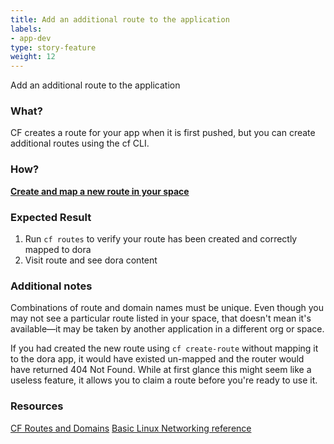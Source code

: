 ```yaml
---
title: Add an additional route to the application
labels:
- app-dev
type: story-feature
weight: 12
---
```


Add an additional route to the application
### What?
CF creates a route for your app when it is first pushed, but you can create additional routes using the cf CLI.

### How?
**[Create and map a new route in your space](https://docs.cloudfoundry.org/devguide/deploy-apps/routes-domains.html#map-route)**

### Expected Result
1. Run `cf routes` to verify your route has been created and correctly mapped to dora
1. Visit route and see dora content

### Additional notes
Combinations of route and domain names must be unique. Even though you may not see a particular route listed in your space, that doesn't mean it's available—it may be taken by another application in a different org or space.

If you had created the new route using `cf create-route` without mapping it to the dora app, it would have existed un-mapped and the router would have returned 404 Not Found. While at first glance this might seem like a useless feature, it allows you to claim a route before you're ready to use it.

### Resources
[CF Routes and Domains](https://docs.cloudfoundry.org/devguide/deploy-apps/routes-domains.html)
[Basic Linux Networking reference](http://www.penguintutor.com/linux/basic-network-reference)